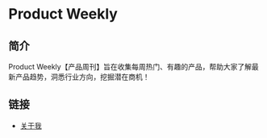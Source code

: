 Product Weekly
===

## 简介
Product Weekly【产品周刊】旨在收集每周热门、有趣的产品，帮助大家了解最新产品趋势，洞悉行业方向，挖掘潜在商机！

## 链接
- [关于我](https://siage.netlify.app/)

